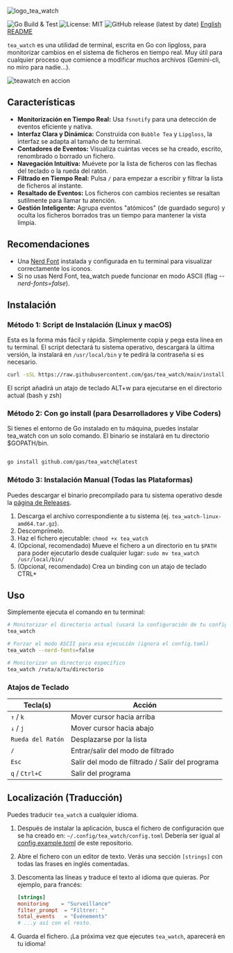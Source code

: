 ![logo_tea_watch](https://github.com/user-attachments/assets/ec88ee38-1b54-40a9-9a38-fa18c29b97a1)

![Go Build & Test](https://github.com/gas/tea_watch/actions/workflows/go.yml/badge.svg) ![License: MIT](https://img.shields.io/badge/License-MIT-yellow.svg) ![GitHub release (latest by date)](https://img.shields.io/github/v/release/gas/tea_watch) 
[English README](README.en.md)

`tea_watch` es una utilidad de terminal, escrita en Go con lipgloss, para monitorizar cambios en el sistema de ficheros en tiempo real. Muy útil para cualquier proceso que comience a modificar muchos archivos (Gemini-cli, no miro para nadie...).

![teawatch en accion](https://github.com/user-attachments/assets/cc4520f1-454f-4124-8c7d-477d4697807f?raw=true)

## Características

* **Monitorización en Tiempo Real:** Usa `fsnotify` para una detección de eventos eficiente y nativa.
* **Interfaz Clara y Dinámica:** Construida con `Bubble Tea` y `Lipgloss`, la interfaz se adapta al tamaño de tu terminal.
* **Contadores de Eventos:** Visualiza cuántas veces se ha creado, escrito, renombrado o borrado un fichero.
* **Navegación Intuitiva:** Muévete por la lista de ficheros con las flechas del teclado o la rueda del ratón.
* **Filtrado en Tiempo Real:** Pulsa `/` para empezar a escribir y filtrar la lista de ficheros al instante.
* **Resaltado de Eventos:** Los ficheros con cambios recientes se resaltan sutilmente para llamar tu atención.
* **Gestión Inteligente:** Agrupa eventos "atómicos" (de guardado seguro) y oculta los ficheros borrados tras un tiempo para mantener la vista limpia.

## Recomendaciones

* Una [Nerd Font](https://www.nerdfonts.com/) instalada y configurada en tu terminal para visualizar correctamente los iconos.
* Si no usas Nerd Font, tea_watch puede funcionar en modo ASCII (flag *--nerd-fonts=false*).

## Instalación

### Método 1: Script de Instalación (Linux y macOS)

Esta es la forma más fácil y rápida. Simplemente copia y pega esta línea en tu terminal. El script detectará tu sistema operativo, descargará la última versión, la instalará en `/usr/local/bin` y te pedirá la contraseña si es necesario.

```bash  
curl -sSL https://raw.githubusercontent.com/gas/tea_watch/main/install.sh | bash
```

El script añadirá un atajo de teclado ALT+w para ejecutarse en el directorio actual (bash y zsh)

### Método 2: Con go install (para Desarrolladores y Vibe Coders)

Si tienes el entorno de Go instalado en tu máquina, puedes instalar tea_watch con un solo comando. El binario se instalará en tu directorio $GOPATH/bin.

```Bash

go install github.com/gas/tea_watch@latest  
```


### Método 3: Instalación Manual (Todas las Plataformas)

Puedes descargar el binario precompilado para tu sistema operativo desde la [página de Releases](https://github.com/gas/tea_watch/releases).

1.  Descarga el archivo correspondiente a tu sistema (ej. `tea_watch-linux-amd64.tar.gz`).
2.  Descomprímelo.
3.  Haz el fichero ejecutable: `chmod +x tea_watch`
4.  (Opcional, recomendado) Mueve el fichero a un directorio en tu `$PATH` para poder ejecutarlo desde cualquier lugar: `sudo mv tea_watch /usr/local/bin/`
5.  (Opcional, recomendado) Crea un binding con un atajo de teclado CTRL+

## Uso

Simplemente ejecuta el comando en tu terminal:

```bash
# Monitorizar el directorio actual (usará la configuración de tu config.toml)
tea_watch

# Forzar el modo ASCII para esa ejecución (ignora el config.toml)
tea_watch --nerd-fonts=false

# Monitorizar un directorio específico
tea_watch /ruta/a/tu/directorio
```

### Atajos de Teclado

| Tecla(s)          | Acción                               |
| ----------------- | ------------------------------------ |
| `↑` / `k`         | Mover cursor hacia arriba            |
| `↓` / `j`         | Mover cursor hacia abajo             |
| `Rueda del Ratón` | Desplazarse por la lista             |
| `/`               | Entrar/salir del modo de filtrado    |
| `Esc`             | Salir del modo de filtrado / Salir del programa |
| `q` / `Ctrl+C`    | Salir del programa                   |


## Localización (Traducción)

Puedes traducir `tea_watch` a cualquier idioma.

1.  Después de instalar la aplicación, busca el fichero de configuración que se ha creado en:
    `~/.config/tea_watch/config.toml`
    Debería ser igual al [config.example.toml](config.example.toml) de este repositorio.

2.  Abre el fichero con un editor de texto. Verás una sección `[strings]` con todas las frases en inglés comentadas.

3.  Descomenta las líneas y traduce el texto al idioma que quieras. Por ejemplo, para francés:

    ```toml
    [strings]
    monitoring    = "Surveillance"
    filter_prompt  = "Filtrer: "
    total_events   = "Événements"
    # ...y así con el resto.
    ```
4.  Guarda el fichero. ¡La próxima vez que ejecutes `tea_watch`, aparecerá en tu idioma!

